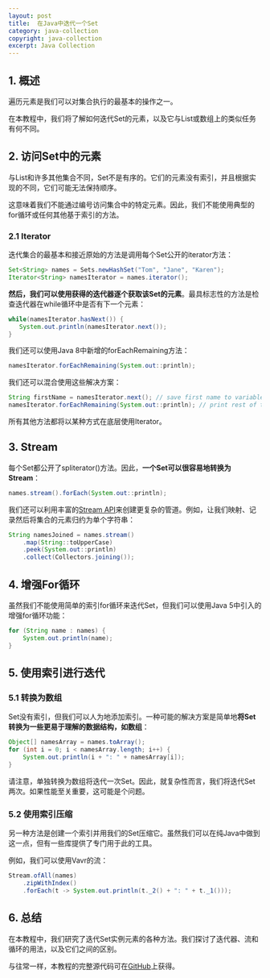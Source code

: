 ```yaml
---
layout: post
title:  在Java中迭代一个Set
category: java-collection
copyright: java-collection
excerpt: Java Collection
---
```


## 1. 概述

遍历元素是我们可以对集合执行的最基本的操作之一。

在本教程中，我们将了解如何迭代Set的元素，以及它与List或数组上的类似任务有何不同。

## 2. 访问Set中的元素

与List和许多其他集合不同，Set不是有序的。它们的元素没有索引，并且根据实现的不同，它们可能无法保持顺序。

这意味着我们不能通过编号访问集合中的特定元素。因此，我们不能使用典型的for循环或任何其他基于索引的方法。

### 2.1 Iterator

迭代集合的最基本和接近原始的方法是调用每个Set公开的iterator方法：

```java
Set<String> names = Sets.newHashSet("Tom", "Jane", "Karen");
Iterator<String> namesIterator = names.iterator();
```

**然后，我们可以使用获得的迭代器逐个获取该Set的元素**。最具标志性的方法是检查迭代器在while循环中是否有下一个元素：

```java
while(namesIterator.hasNext()) {
   System.out.println(namesIterator.next());
}
```

我们还可以使用Java 8中新增的forEachRemaining方法：

```java
namesIterator.forEachRemaining(System.out::println);
```

我们还可以混合使用这些解决方案：

```java
String firstName = namesIterator.next(); // save first name to variable
namesIterator.forEachRemaining(System.out::println); // print rest of the names
```

所有其他方法都将以某种方式在底层使用Iterator。

## 3. Stream

每个Set都公开了spliterator()方法。因此，**一个Set可以很容易地转换为Stream**：

```java
names.stream().forEach(System.out::println);
```

我们还可以利用丰富的[Stream API](https://www.baeldung.com/java-8-streams)来创建更复杂的管道。例如，让我们映射、记录然后将集合的元素归约为单个字符串：

```java
String namesJoined = names.stream()
    .map(String::toUpperCase)
    .peek(System.out::println)
    .collect(Collectors.joining());
```

## 4. 增强For循环

虽然我们不能使用简单的索引for循环来迭代Set，但我们可以使用Java 5中引入的增强for循环功能：

```java
for (String name : names) {
    System.out.println(name);
}
```

## 5. 使用索引进行迭代

### 5.1 转换为数组

Set没有索引，但我们可以人为地添加索引。一种可能的解决方案是简单地**将Set转换为一些更易于理解的数据结构，如数组**：

```java
Object[] namesArray = names.toArray();
for (int i = 0; i < namesArray.length; i++) {
    System.out.println(i + ": " + namesArray[i]);
}
```

请注意，单独转换为数组将迭代一次Set。因此，就复杂性而言，我们将迭代Set两次。如果性能至关重要，这可能是个问题。

### 5.2 使用索引压缩

另一种方法是创建一个索引并用我们的Set压缩它。虽然我们可以在纯Java中做到这一点，但有一些库提供了专门用于此的工具。

例如，我们可以使用Vavr的流：

```java
Stream.ofAll(names)
    .zipWithIndex()
    .forEach(t -> System.out.println(t._2() + ": " + t._1()));
```

## 6. 总结

在本教程中，我们研究了迭代Set实例元素的各种方法。我们探讨了迭代器、流和循环的用法，以及它们之间的区别。

与往常一样，本教程的完整源代码可在[GitHub](https://github.com/tuyucheng7/taketoday-tutorial4j/tree/master/java-core-modules/java-collections-conversions-2)上获得。